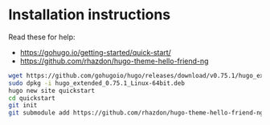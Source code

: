 # Installation instructions
Read these for help:
- https://gohugo.io/getting-started/quick-start/
- https://github.com/rhazdon/hugo-theme-hello-friend-ng


```bash
wget https://github.com/gohugoio/hugo/releases/download/v0.75.1/hugo_extended_0.75.1_Linux-64bit.deb
sudo dpkg -i hugo_extended_0.75.1_Linux-64bit.deb
hugo new site quickstart
cd quickstart
git init
git submodule add https://github.com/rhazdon/hugo-theme-hello-friend-ng.git themes/hello-friend-ng
```